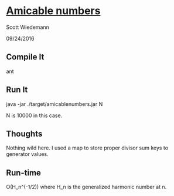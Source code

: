 # [Amicable numbers](http://projecteuler.net/problem=21)
Scott Wiedemann

09/24/2016

## Compile It
ant


## Run It
java -jar ./target/amicablenumbers.jar N

N is 10000 in this case.

## Thoughts
Nothing wild here.  I used a map to store proper divisor sum keys to generator values.

## Run-time
O(H_n^(-1/2)) where H_n is the generalized harmonic number at n.
